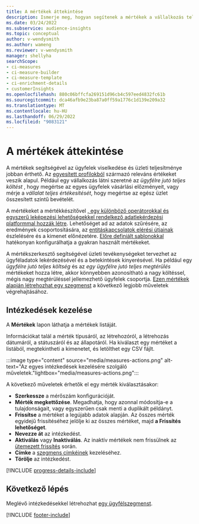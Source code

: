 ```yaml
---
title: A mértékek áttekintése
description: Ismerje meg, hogyan segítenek a mértékek a vállalkozás teljesítményének elemzésében és tükrözésében.
ms.date: 03/24/2022
ms.subservice: audience-insights
ms.topic: conceptual
author: v-wendysmith
ms.author: wameng
ms.reviewer: v-wendysmith
manager: shellyha
searchScope:
- ci-measures
- ci-measure-builder
- ci-measure-template
- ci-enrichment-details
- customerInsights
ms.openlocfilehash: 880c06bffcfa269151d96cb4c597eed4832fc61b
ms.sourcegitcommit: dca46afb9e23ba87a0ff59a1776c1d139e209a32
ms.translationtype: MT
ms.contentlocale: hu-HU
ms.lasthandoff: 06/29/2022
ms.locfileid: "9083121"
---
```

# <a name="measures-overview"></a>A mértékek áttekintése

A mértékek segítségével az ügyfelek viselkedése és üzleti teljesítménye jobban érthető. Az [egyesített profilokból](data-unification.md) származó releváns értékeket veszik alapul. Például egy vállalkozás látni szeretné az *ügyfélre jutó teljes költést* , hogy megértse az egyes ügyfelek vásárlási előzményeit, vagy mérje a *vállalat teljes értékesítését*, hogy megértse az egész üzlet összesített szintű bevételét.  

A mértékeket a mértékkészítővel [, egy különböző operátorokkal és egyszerű leképezési lehetőségekkel rendelkező adatlekérdezési platformmal hozzák létre](measure-builder.md). Lehetőséget ad az adatok szűrésére, az eredmények csoportosítására, az [entitáskapcsolatok elérési útjainak](relationships.md) észlelésére és a kimenet előnézetére. [Előre definiált sablonokkal](measure-templates.md) hatékonyan konfigurálhatja a gyakran használt mértékeket.

A mértékszerkesztő segítségével üzleti tevékenységeket tervezhet az ügyféladatok lekérdezésével és a betekintések kinyerésével. Ha például egy *ügyfélre jutó teljes költség* és az *egy ügyfélre jutó teljes megtérülés* mértékeket hozza létre, akkor könnyebben azonosítható a nagy költéssel, mégis nagy megtérüléssel jellemezhető ügyfelek csoportja. [Ezen mértékek alapján létrehozhat egy szegmenst](segments.md) a következő legjobb műveletek végrehajtásához.

## <a name="manage-your-measures"></a>Intézkedések kezelése

A **Mértékek** lapon láthatja a mértékek listáját.

Információkat talál a mérték típusáról, az létrehozóról, a létrehozás dátumáról, a státuszáról és az állapotáról. Ha kiválaszt egy mértéket a listából, megtekintheti a kimenetet, és letölthet egy CSV fájlt.

:::image type="content" source="media/measures-actions.png" alt-text="Az egyes intézkedések kezelésére szolgáló műveletek."lightbox="media/measures-actions.png":::

A következő műveletek érhetők el egy mérték kiválasztásakor:

- **Szerkessze** a mérőszám konfigurációját.
- **Mérték megkettőzése**. Megadhatja, hogy azonnal módosítja-e a tulajdonságait, vagy egyszerűen csak menti a duplikált példányt.
- **Frissítse** a mértéket a legújabb adatok alapján. Az összes mérték egyidejű frissítéséhez jelölje ki az összes mértéket, majd **a Frissítés lehetőséget**.
- **Nevezze át** az intézkedést.
- **Aktiválás** vagy **Inaktiválás**. Az inaktív mértékek nem frissülnek az [ütemezett frissítés](system.md#schedule-tab) során.
- **Címke** a [szegmens címkéinek](work-with-tags-columns.md#manage-tags) kezeléséhez.
- **Törölje** az intézkedést.

[!INCLUDE [progress-details-include](includes/progress-details-pane.md)]

## <a name="next-step"></a>Következő lépés

Meglévő intézkedésekkel létrehozhat [egy ügyfélszegmenst](segments.md).

[!INCLUDE [footer-include](includes/footer-banner.md)]
